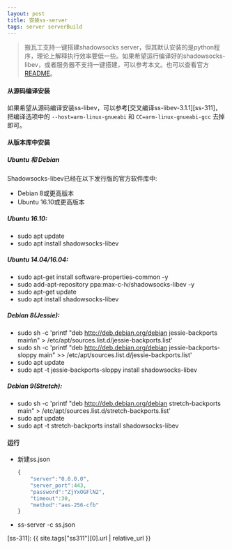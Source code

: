 ```yaml
---
layout: post
title: 安装ss-server
tags: server serverBuild
---
```


> 搬瓦工支持一键搭建shadowsocks server，但其默认安装的是python程序，理论上解释执行效率要低一些。如果希望运行编译好的shadowsocks-libev，或者服务器不支持一键搭建，可以参考本文。也可以查看官方[README][ss-libev]。

#### 从源码编译安装
如果希望从源码编译安装ss-libev，可以参考[交叉编译ss-libev-3.1.1][ss-311]，把编译选项中的 `--host=arm-linux-gnueabi` 和 `CC=arm-linux-gnueabi-gcc` 去掉即可。

#### 从版本库中安装

##### Ubuntu 和 Debian
Shadowsocks-libev已经在以下发行版的官方软件库中:

- Debian 8或更高版本
- Ubuntu 16.10或更高版本

##### Ubuntu 16.10:
- sudo apt update
- sudo apt install shadowsocks-libev

##### Ubuntu 14.04/16.04:
- sudo apt-get install software-properties-common -y
- sudo add-apt-repository ppa:max-c-lv/shadowsocks-libev -y
- sudo apt-get update
- sudo apt install shadowsocks-libev

##### Debian 8(Jessie):
- sudo sh -c 'printf "deb http://deb.debian.org/debian jessie-backports main\n" > /etc/apt/sources.list.d/jessie-backports.list'
- sudo sh -c 'printf "deb http://deb.debian.org/debian jessie-backports-sloppy main" >> /etc/apt/sources.list.d/jessie-backports.list'
- sudo apt update
- sudo apt -t jessie-backports-sloppy install shadowsocks-libev

##### Debian 9(Stretch):
- sudo sh -c 'printf "deb http://deb.debian.org/debian stretch-backports main" > /etc/apt/sources.list.d/stretch-backports.list'
- sudo apt update
- sudo apt -t stretch-backports install shadowsocks-libev

#### 运行
- 新建ss.json  
    ``` javascript
    {
        "server":"0.0.0.0",
        "server_port":443,
        "password":"ZjYxOGFlN2",
        "timeout":30,
        "method":"aes-256-cfb"
    }
    ```
- ss-server -c ss.json


[ss-libev]: https://github.com/shadowsocks/shadowsocks-libev
[ss-311]: {{ site.tags["ss311"][0].url | relative_url }}
